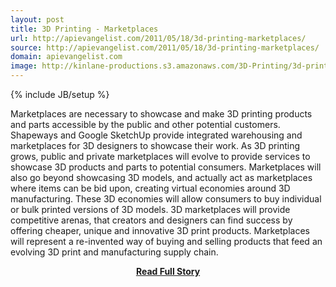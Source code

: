 ```yaml
---
layout: post
title: 3D Printing - Marketplaces
url: http://apievangelist.com/2011/05/18/3d-printing-marketplaces/
source: http://apievangelist.com/2011/05/18/3d-printing-marketplaces/
domain: apievangelist.com
image: http://kinlane-productions.s3.amazonaws.com/3D-Printing/3d-printing-marketplace.jpg
---
```

{% include JB/setup %}<p>Marketplaces are necessary to showcase and make 3D printing products and parts accessible by the public and other potential customers.
Shapeways and Google SketchUp provide integrated warehousing and marketplaces for 3D designers to showcase their work.
As 3D printing grows, public and private marketplaces will evolve to provide services to showcase 3D products and parts to potential consumers.
Marketplaces will also go beyond showcasing 3D models, and actually act as marketplaces where items can be bid upon, creating virtual economies around 3D manufacturing.
These 3D economies will allow consumers to buy individual or bulk printed versions of 3D models.
3D marketplaces will provide competitive arenas, that creators and designers can find success by offering cheaper, unique and innovative 3D print products.
Marketplaces will represent a re-invented way of buying and selling products that feed an  evolving 3D print and manufacturing supply chain.</p>
<center><p><a href="http://apievangelist.com/2011/05/18/3d-printing-marketplaces/" style='padding:25px; font-sze:18px; font-weight: bold;'>Read Full Story</a></p></center>
